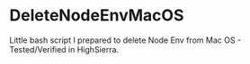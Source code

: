 # DeleteNodeEnvMacOS
Little bash script I prepared to delete Node Env from Mac OS - Tested/Verified in HighSierra.
